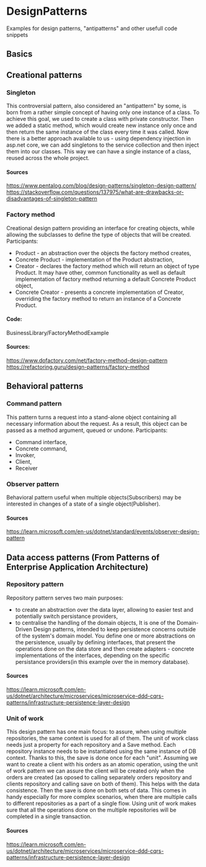# DesignPatterns
Examples for design patterns, "antipatterns" and other usefull code snippets

## Basics

## Creational patterns

### Singleton
This controversial pattern, also considered an "antipattern" by some, is born from a rather simple concept of having
only one instance of a class. To achieve this goal, we used to create a class with private constructor. 
Then we added a static method, which would create new instance only once and then return the same instance 
of the class every time it was called. 
Now there is a better approach available to us - using dependency injection in asp.net core, we can add singletons to 
the service collection and then inject them into our classes. This way we can have a single instance of a class, 
reused across the whole project.

#### Sources
https://www.pentalog.com/blog/design-patterns/singleton-design-pattern/ 
https://stackoverflow.com/questions/137975/what-are-drawbacks-or-disadvantages-of-singleton-pattern

### Factory method   
Creational design pattern providing an interface for creating objects, while allowing the subclasses to define 
the type of objects that will be created. 
Participants: 
- Product - an abstraction over the objects the factory method creates, 
- Concrete Product - implementation of the Product abstraction, 
- Creator - declares the factory method which will return an object of type Product. It may have other, common functionality as well as
default implementation of factory method returning a default Concrete Product object, 
- Concrete Creator - presents a concrete implementation of Creator, overriding the factory method to return an instance of a Concrete Product. 

#### Code: 
BusinessLibrary/FactoryMethodExample

#### Sources: 
https://www.dofactory.com/net/factory-method-design-pattern
https://refactoring.guru/design-patterns/factory-method


## Behavioral patterns

### Command pattern
This pattern turns a request into a stand-alone object containing all necessary information about the request. As a result, this object can be 
passed as a method argument, queued or undone. 
Participants: 
- Command interface,
- Concrete command,
- Invoker,
- Client,
- Receiver

### Observer pattern
Behavioral pattern useful when multiple objects(Subscribers) may be interested in changes of a state of a single object(Publisher).

#### Sources
https://learn.microsoft.com/en-us/dotnet/standard/events/observer-design-pattern 
 
## Data access patterns (From Patterns of Enterprise Application Architecture)  

### Repository pattern 
Repository pattern serves two main purposes:
- to create an abstraction over the data layer, allowing to easier test and potentially switch persistance providers, 
- to centralise the handling of the domain objects, 
It is one of the Domain-Driven Design patterns, intended to keep persistence concerns outside of the system's domain model. You define one or more 
abstractions on the persistence, usually by defining interfaces, that present the operations 
done on the data store and then create adapters - concrete implementations of the interfaces, depending on the specific persistance 
providers(in this example over the in memory database).

#### Sources
https://learn.microsoft.com/en-us/dotnet/architecture/microservices/microservice-ddd-cqrs-patterns/infrastructure-persistence-layer-design 

### Unit of work 
This design pattern has one main focus: to assure, when using multiple repositories, the same context is used for all of them. 
The unit of work class needs just a property for each repository and a Save method. Each repository instance needs to be instantiated using the same instance of DB context. 
Thanks to this, the save is done once for each "unit". Assuming we want to create a client with his orders as an atomic operation, using the unit of work pattern 
we can assure the client will be created only when the orders are created
(as oposed to calling separately orders repository and clients repository and calling save on both of them). This helps with the data consistence. 
Then the save is done on both sets of data. This comes in handy especially for more complex scenarios,
when there are multiple calls to different repositories as a part of a single flow. Using unit of work makes sure that all the operations done on the multiple repositories 
will be completed in a single transaction. 

#### Sources
https://learn.microsoft.com/en-us/dotnet/architecture/microservices/microservice-ddd-cqrs-patterns/infrastructure-persistence-layer-design 

